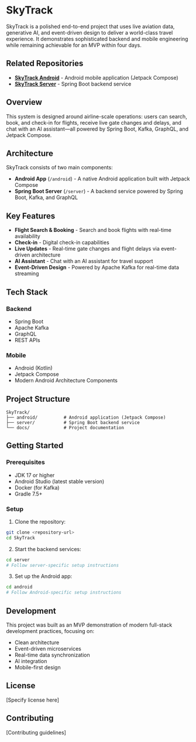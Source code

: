 # SkyTrack

SkyTrack is a polished end-to-end project that uses live aviation data, generative AI, and event-driven design to deliver a world-class travel experience. It demonstrates sophisticated backend and mobile engineering while remaining achievable for an MVP within four days.

## Related Repositories

- **[SkyTrack Android](https://github.com/ikiugu/SkyTrackAndroid)** - Android mobile application (Jetpack Compose)
- **[SkyTrack Server](https://github.com/ikiugu/SkyTrackServer)** - Spring Boot backend service

## Overview

This system is designed around airline-scale operations: users can search, book, and check-in for flights, receive live gate changes and delays, and chat with an AI assistant—all powered by Spring Boot, Kafka, GraphQL, and Jetpack Compose.

## Architecture

SkyTrack consists of two main components:

- **Android App** (`/android`) - A native Android application built with Jetpack Compose
- **Spring Boot Server** (`/server`) - A backend service powered by Spring Boot, Kafka, and GraphQL

## Key Features

- **Flight Search & Booking** - Search and book flights with real-time availability
- **Check-in** - Digital check-in capabilities
- **Live Updates** - Real-time gate changes and flight delays via event-driven architecture
- **AI Assistant** - Chat with an AI assistant for travel support
- **Event-Driven Design** - Powered by Apache Kafka for real-time data streaming

## Tech Stack

### Backend
- Spring Boot
- Apache Kafka
- GraphQL
- REST APIs

### Mobile
- Android (Kotlin)
- Jetpack Compose
- Modern Android Architecture Components

## Project Structure

```
SkyTrack/
├── android/          # Android application (Jetpack Compose)
├── server/           # Spring Boot backend service
└── docs/             # Project documentation
```

## Getting Started

### Prerequisites

- JDK 17 or higher
- Android Studio (latest stable version)
- Docker (for Kafka)
- Gradle 7.5+

### Setup

1. Clone the repository:
```bash
git clone <repository-url>
cd SkyTrack
```

2. Start the backend services:
```bash
cd server
# Follow server-specific setup instructions
```

3. Set up the Android app:
```bash
cd android
# Follow Android-specific setup instructions
```

## Development

This project was built as an MVP demonstration of modern full-stack development practices, focusing on:
- Clean architecture
- Event-driven microservices
- Real-time data synchronization
- AI integration
- Mobile-first design

## License

[Specify license here]

## Contributing

[Contributing guidelines]
